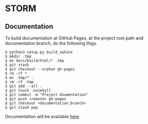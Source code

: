 STORM
=====

Documentation
-------------

To build documentation at GitHub Pages, at the project root path and
documentation branch, do the following thigs.

```
$ python3 setup.py build_sphinx
$ mkdir .tmp
$ mv docs/build/html/* .tmp
$ git stash
$ git checkout --orphan gh-pages
$ rm -rf *
$ mv .tmp/* .
$ rm -rf .tmp
$ git add --all .
$ git touch .nojekyll
$ git commit -m "Project doumentation"
$ git push <remote> gh-pages
$ git checkout <documentation_branch>
$ git stash pop
```

Documentation will be available [here](http://miquelo.github.io/storm/).

